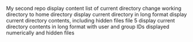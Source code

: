 My second repo
display content list of current directory
change working directory to home directory
display current directory in long format
display current directory contents, including hidden files
file 5 display current directory contents in long format with user and group IDs displayed numerically and hidden files
